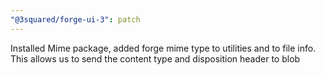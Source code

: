 ```yaml
---
"@3squared/forge-ui-3": patch
---
```


Installed Mime package, added forge mime type to utilities and to file info. This allows us to send the content type and disposition header to blob

